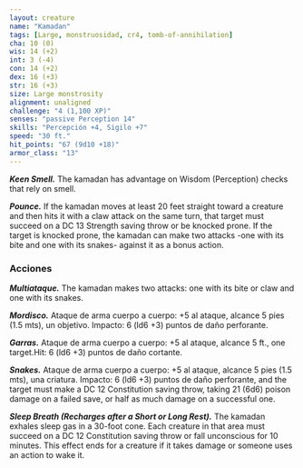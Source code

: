 ```yaml
---
layout: creature
name: "Kamadan"
tags: [Large, monstruosidad, cr4, tomb-of-annihilation]
cha: 10 (0)
wis: 14 (+2)
int: 3 (-4)
con: 14 (+2)
dex: 16 (+3)
str: 16 (+3)
size: Large monstrosity
alignment: unaligned
challenge: "4 (1,100 XP)"
senses: "passive Perception 14"
skills: "Percepción +4, Sigilo +7"
speed: "30 ft."
hit_points: "67 (9d10 +18)"
armor_class: "13"
---
```


***Keen Smell.*** The kamadan has advantage on Wisdom (Perception) checks that rely on smell.

***Pounce.*** If the kamadan moves at least 20 feet straight toward a creature and then hits it with a claw attack on the same turn, that target must succeed on a DC 13 Strength saving throw or be knocked prone. If the target is knocked prone, the kamadan can make two attacks -one with its bite and one with its snakes- against it as a bonus action.

### Acciones

***Multiataque.*** The kamadan makes two attacks: one with its bite or claw and one with its snakes.

***Mordisco.*** Ataque de arma cuerpo a cuerpo: +5 al ataque, alcance 5 pies (1.5 mts), un objetivo. Impacto: 6 (ld6 +3) puntos de daño perforante.

***Garras.*** Ataque de arma cuerpo a cuerpo: +5 al ataque, alcance 5 ft., one target.Hit: 6 (ld6 +3) puntos de daño cortante.

***Snakes.*** Ataque de arma cuerpo a cuerpo: +5 al ataque, alcance 5 pies (1.5 mts), una criatura. Impacto: 6 (ld6 +3) puntos de daño perforante, and the target must make a DC 12 Constitution saving throw, taking 21 (6d6) poison damage on a failed save, or half as much damage on a successful one.

***Sleep Breath (Recharges after a Short or Long Rest).*** The kamadan exhales sleep gas in a 30-foot cone. Each creature in that area must succeed on a DC 12 Constitution saving throw or fall unconscious for 10 minutes. This effect ends for a creature if it takes damage or someone uses an action to wake it.